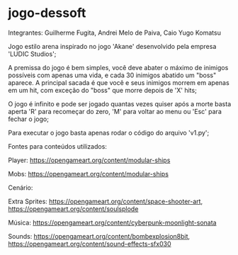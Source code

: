 # jogo-dessoft

Integrantes: Guilherme Fugita, Andrei Melo de Paiva, Caio Yugo Komatsu

Jogo estilo arena inspirado no jogo 'Akane' desenvolvido pela empresa 'LUDIC Studios';

A premissa do jogo é bem simples, você deve abater o máximo de inimigos possíveis com apenas uma vida, e cada 30 inimigos abatido um "boss" aparece. A principal sacada é que você e seus inimigos morrem em apenas em um hit, com exceção do "boss" que morre depois de 'X' hits;

O jogo é infinito e pode ser jogado quantas vezes quiser após a morte basta aperta 'R' para recomeçar do zero, 'M' para voltar ao menu ou 'Esc' para fechar o jogo;

Para executar o jogo basta apenas rodar o código do arquivo 'v1.py';







Fontes para conteúdos utilizados:

   Player: https://opengameart.org/content/modular-ships
    
   Mobs: https://opengameart.org/content/modular-ships 
    
   Cenário: 

   Extra Sprites: https://opengameart.org/content/space-shooter-art, https://opengameart.org/content/soulsplode
    
   Música: https://opengameart.org/content/cyberpunk-moonlight-sonata
    
   Sounds: https://opengameart.org/content/bombexplosion8bit, https://opengameart.org/content/sound-effects-sfx030
    

